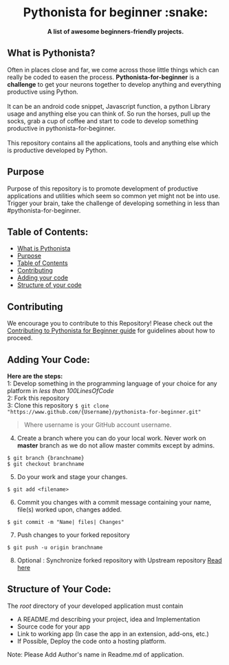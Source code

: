 <div align="center">
  <br>
  <h1>Pythonista for beginner :snake:</h1>
  <strong>A list of awesome beginners-friendly projects.</strong>
</div>

## What is Pythonista?

Often in places close and far, we come across those little things which can really be coded to easen the process.
**Pythonista-for-beginner** is a **challenge** to get your neurons together to develop anything and everything productive using Python.
<br><br>
It can be an android code snippet, Javascript function, a python Library usage and anything else you can think of.
So run the horses, pull up the socks, grab a cup of coffee and start to code to develop something productive in pythonista-for-beginner.
<br><br>
This repository contains all the applications, tools and anything else which is productive developed by Python.

## Purpose

Purpose of this repository is to promote development of productive applications and utilities which seem so common yet might not be into use. Trigger your brain, take the challenge of developing something in less than #pythonista-for-beginner.

## Table of Contents:

- [What is Pythonista](#what-is-pythonista)
- [Purpose](#purpose)
- [Table of Contents](#table-of-contents)
- [Contributing](#contributing)
- [Adding your code](#adding-your-code)
- [Structure of your code](#structure-of-your-code)


## Contributing

We encourage you to contribute to this Repository! Please check out the
[Contributing to Pythonista for Beginner guide](CONTRIBUTING.md) for guidelines about how to proceed.

## Adding Your Code:
**Here are the steps:**
<br>
1: Develop something in the programming language of your choice for any platform in *less than 100LinesOfCode* <br>
2: Fork this repository <br>
3: Clone this repository 
``` $ git clone "https://www.github.com/{Username}/pythonista-for-beginner.git" ```
> Where username is your GitHub account username.

4. Create a branch where you can do your local work. Never work on **master** branch as we do not allow master commits except by admins.
```
$ git branch {branchname}
$ git checkout branchname
```

5. Do your work and stage your changes.
```
$ git add <filename>
```

6. Commit you changes with a commit message containing your name, file(s) worked upon, changes added.
```
$ git commit -m "Name| files| Changes"
```

7. Push changes to your forked repository
```
$ git push -u origin branchname
```

8. Optional : Synchronize forked repository with Upstream repository
[Read here](https://docs.github.com/en/free-pro-team@latest/github/collaborating-with-issues-and-pull-requests/syncing-a-fork)

## Structure of Your Code:
The *root* directory of your developed application must contain
* A README.md describing your project, idea and Implementation
* Source code for your app
* Link to working app (In case the app in an extension, add-ons, etc.)
* If Possible, Deploy the code onto a hosting platform.

Note: Please Add Author's name in Readme.md of application. 

